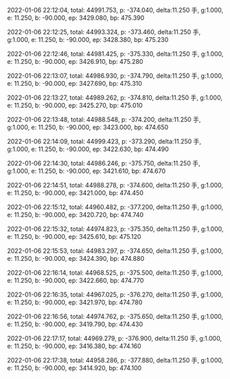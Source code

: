 2022-01-06 22:12:04, total: 44991.753, p: -374.040, delta:11.250 手, g:1.000, e: 11.250, b: -90.000, ep: 3429.080, bp: 475.390

2022-01-06 22:12:25, total: 44993.324, p: -373.460, delta:11.250 手, g:1.000, e: 11.250, b: -90.000, ep: 3428.380, bp: 475.230

2022-01-06 22:12:46, total: 44981.425, p: -375.330, delta:11.250 手, g:1.000, e: 11.250, b: -90.000, ep: 3426.910, bp: 475.280

2022-01-06 22:13:07, total: 44986.930, p: -374.790, delta:11.250 手, g:1.000, e: 11.250, b: -90.000, ep: 3427.690, bp: 475.310

2022-01-06 22:13:27, total: 44989.262, p: -374.810, delta:11.250 手, g:1.000, e: 11.250, b: -90.000, ep: 3425.270, bp: 475.010

2022-01-06 22:13:48, total: 44988.548, p: -374.200, delta:11.250 手, g:1.000, e: 11.250, b: -90.000, ep: 3423.000, bp: 474.650

2022-01-06 22:14:09, total: 44999.423, p: -373.290, delta:11.250 手, g:1.000, e: 11.250, b: -90.000, ep: 3422.630, bp: 474.490

2022-01-06 22:14:30, total: 44986.246, p: -375.750, delta:11.250 手, g:1.000, e: 11.250, b: -90.000, ep: 3421.610, bp: 474.670

2022-01-06 22:14:51, total: 44988.278, p: -374.600, delta:11.250 手, g:1.000, e: 11.250, b: -90.000, ep: 3421.000, bp: 474.450

2022-01-06 22:15:12, total: 44960.482, p: -377.200, delta:11.250 手, g:1.000, e: 11.250, b: -90.000, ep: 3420.720, bp: 474.740

2022-01-06 22:15:32, total: 44974.823, p: -375.350, delta:11.250 手, g:1.000, e: 11.250, b: -90.000, ep: 3425.610, bp: 475.120

2022-01-06 22:15:53, total: 44983.297, p: -374.650, delta:11.250 手, g:1.000, e: 11.250, b: -90.000, ep: 3424.390, bp: 474.880

2022-01-06 22:16:14, total: 44968.525, p: -375.500, delta:11.250 手, g:1.000, e: 11.250, b: -90.000, ep: 3422.660, bp: 474.770

2022-01-06 22:16:35, total: 44967.025, p: -376.270, delta:11.250 手, g:1.000, e: 11.250, b: -90.000, ep: 3421.970, bp: 474.780

2022-01-06 22:16:56, total: 44974.762, p: -375.650, delta:11.250 手, g:1.000, e: 11.250, b: -90.000, ep: 3419.790, bp: 474.430

2022-01-06 22:17:17, total: 44969.279, p: -376.900, delta:11.250 手, g:1.000, e: 11.250, b: -90.000, ep: 3416.380, bp: 474.160

2022-01-06 22:17:38, total: 44958.286, p: -377.880, delta:11.250 手, g:1.000, e: 11.250, b: -90.000, ep: 3414.920, bp: 474.100